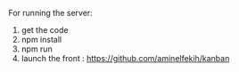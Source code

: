 For running the server:

1. get the code 
2. npm install
3. npm run 
4. launch the front : 
https://github.com/aminelfekih/kanban
